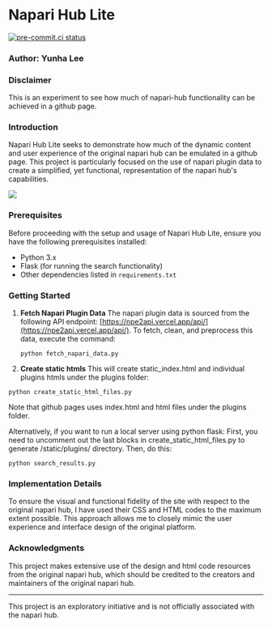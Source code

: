 # Napari Hub Lite

[![pre-commit.ci status](https://results.pre-commit.ci/badge/github/napari/hub-lite/main.svg)](https://results.pre-commit.ci/latest/github/napari/hub-lite/main)


### Author: Yunha Lee

### Disclaimer
This is an experiment to see how much of napari-hub functionality can be achieved in a github page.

### Introduction
Napari Hub Lite seeks to demonstrate how much of the dynamic content and user experience of the original napari hub can be emulated in a github page. This project is particularly focused on the use of napari plugin data to create a simplified, yet functional, representation of the napari hub's capabilities.

![](./static/images/napari_hub_lite_snapshot.png)

### Prerequisites
Before proceeding with the setup and usage of Napari Hub Lite, ensure you have the following prerequisites installed:
- Python 3.x
- Flask (for running the search functionality)
- Other dependencies listed in `requirements.txt`

### Getting Started

1. **Fetch Napari Plugin Data**
   The napari plugin data is sourced from the following API endpoint: [https://npe2api.vercel.app/api/](https://npe2api.vercel.app/api/). To fetch, clean, and preprocess this data, execute the command:
   ```
   python fetch_napari_data.py
   ```

2. **Create static htmls**
This will create static_index.html and individual plugins htmls under the plugins folder:
```
python create_static_html_files.py
```
Note that github pages uses index.html and html files under the plugins folder.

Alternatively, if you want to run a local server using python flask:
First, you need to uncomment out the last blocks in create_static_html_files.py to generate /static/plugins/ directory.
Then, do this:
```
python search_results.py
```


### Implementation Details
To ensure the visual and functional fidelity of the site with respect to the original napari hub, I have used their CSS and HTML codes to the maximum extent possible. This approach allows me to closely mimic the user experience and interface design of the original platform.

### Acknowledgments
This project makes extensive use of the design and html code resources from the original napari hub, which should be credited to the creators and maintainers of the original napari hub.


---

This project is an exploratory initiative and is not officially associated with the napari hub.
